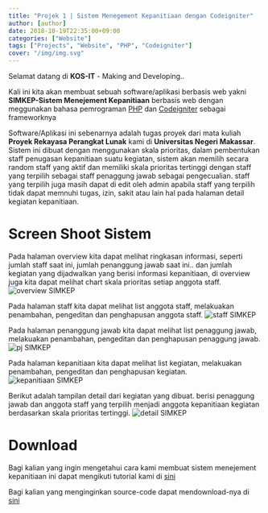 ```yaml
---
title: "Projek 1 | Sistem Menegement Kepanitiaan dengan Codeigniter"
author: [author]
date: 2018-10-19T22:35:00+09:00
categories: ["Website"]
tags: ["Projects", "Website", "PHP", "Codeigniter"]
cover: "/img/img.svg"
---
```


Selamat datang di **KOS-IT** - Making and Developing..

Kali ini kita akan membuat sebuah software/aplikasi berbasis web yakni **SIMKEP-Sistem Menejement Kepanitiaan** berbasis web dengan meggunakan bahasa pemrograman [PHP](https://kos-it.github.io/tags/php/) dan [Codeigniter](https://kos-it.github.io/tags/codeigniter/) sebagai frameworknya

Software/Aplikasi ini sebenarnya adalah tugas proyek dari mata kuliah **Proyek Rekayasa Perangkat Lunak** kami di **Universitas Negeri Makassar**. Sistem ini dibuat dengan menggunakan skala prioritas, dalam pembentukan staff penugasan kepanitiaan suatu kegiatan, sistem akan memilih secara random staff yang aktif dan memiliki skala prioritas tertinggi dengan staff yang terpilih sebagai staff penaggung jawab sebagai pengecualian. staff yang terpilih juga masih dapat di edit oleh admin apabila staff yang terpilih tidak dapat memnuhi tugas, izin, sakit atau lain hal pada halaman detail kegiatan kepanitiaan.

# Screen Shoot Sistem

<!-- ![teks alt gambar](/link/url/gambarnya.jpg) -->
Pada halaman overview kita dapat melihat ringkasan informasi, seperti jumlah staff saat ini, jumlah penanggung jawab saat ini.. dan jumlah kegiatan yang dijadwalkan yang berisi informasi kepanitiaan, di overview juga kita dapat melihat chart skala prioritas setiap anggota staff.
![overview SIMKEP](/img/projek1/overview.JPG)

Pada halaman staff kita dapat melihat list anggota staff, melakuakan penambahan, pengeditan dan penghapusan anggota staff.
![staff SIMKEP](/img/projek1/staff.JPG)

Pada halaman penanggung jawab kita dapat melihat list penaggung jawab, melakuakan penambahan, pengeditan dan penghapusan penaggung jawab.
![pj SIMKEP](/img/projek1/pj.JPG)

Pada halaman kepanitiaan kita dapat melihat list kegiatan, melakuakan penambahan, pengeditan dan penghapusan kegiatan.
![kepanitiaan SIMKEP](/img/projek1/kepanitiaan.JPG)

Berikut adalah tampilan detail dari kegiatan yang dibuat. berisi penaggung jawab dan anggota staff yang terpilih menjadi anggota kepanitiaan kegiatan berdasarkan skala prioritas tertinggi. 
![detail SIMKEP](/img/projek1/detail.JPG)

# Download

Bagi kalian yang ingin mengetahui cara kami membuat sistem menejement kepanitiaan ini dapat mengikuti tutorial kami di [sini](https://kos-it.github.io/projects/projek-sistem-menejement-kepanitiaan/)  

Bagi kalian yang menginginkan source-code dapat mendownload-nya di [sini](https://github.com/taqwa26/SIMKEP-Sistem-Menejement-Kepanitiaan)
